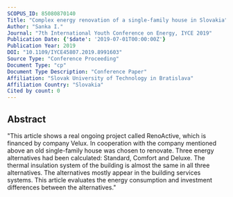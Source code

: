 ```yaml
---
SCOPUS_ID: 85080870140
Title: "Complex energy renovation of a single-family house in Slovakia"
Author: "Sanka I."
Journal: "7th International Youth Conference on Energy, IYCE 2019"
Publication Date: {'$date': '2019-07-01T00:00:00Z'}
Publication Year: 2019
DOI: "10.1109/IYCE45807.2019.8991603"
Source Type: "Conference Proceeding"
Document Type: "cp"
Document Type Description: "Conference Paper"
Affiliation: "Slovak University of Technology in Bratislava"
Affiliation Country: "Slovakia"
Cited by count: 0
---
```


## Abstract
"This article shows a real ongoing project called RenoActive, which is financed by company Velux. In cooperation with the company mentioned above an old single-family house was chosen to renovate. Three energy alternatives had been calculated: Standard, Comfort and Deluxe. The thermal insulation system of the building is almost the same in all three alternatives. The alternatives mostly appear in the building services systems. This article evaluates the energy consumption and investment differences between the alternatives."
